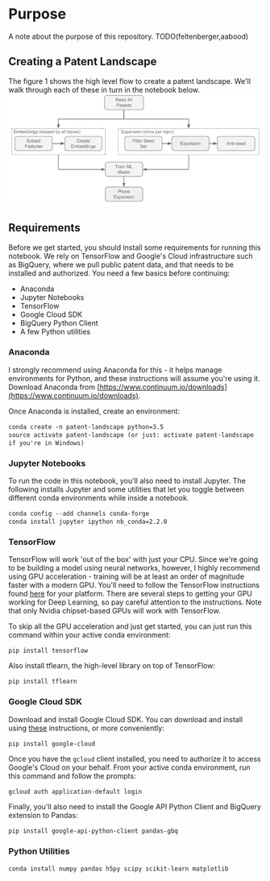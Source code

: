 # Purpose
A note about the purpose of this repository. TODO(feltenberger,aabood)


## Creating a Patent Landscape

The figure 1 shows the high level flow to create a patent landscape. We'll walk through each of these in turn in the notebook below.
![Fig 1. High Level Flow of Automated Patent Landscaping](figs/flow.png)

## Requirements
Before we get started, you should install some requirements for running this notebook. We rely on TensorFlow and Google's Cloud infrastructure such as BigQuery, where we pull public patent data, and that needs to be installed and authorized. You need a few basics before continuing:
* Anaconda
* Jupyter Notebooks
* TensorFlow
* Google Cloud SDK
* BigQuery Python Client
* A few Python utilities

### Anaconda
I strongly recommend using Anaconda for this - it helps manage environments for Python, and these instructions will assume you're using it. Download Anaconda from [https://www.continuum.io/downloads](https://www.continuum.io/downloads).

Once Anaconda is installed, create an environment:
```
conda create -n patent-landscape python=3.5
source activate patent-landscape (or just: activate patent-landscape if you're in Windows)
```

### Jupyter Notebooks

To run the code in this notebook, you'll also need to install Jupyter. The following installs Jupyter and some utilities that let you toggle between different conda environments while inside a notebook.

```
conda config --add channels conda-forge
conda install jupyter ipython nb_conda=2.2.0
```

### TensorFlow

TensorFlow will work 'out of the box' with just your CPU. Since we're going to be building a model using neural networks, however, I highly recommend using GPU acceleration - training will be at least an order of magnitude faster with a modern GPU. You'll need to follow the TensorFlow instructions found [here](https://www.tensorflow.org/install/) for your platform. There are several steps to getting your GPU working for Deep Learning, so pay careful attention to the instructions. Note that only Nvidia chipset-based GPUs will work with TensorFlow.

To skip all the GPU acceleration and just get started, you can just run this command within your active conda environment:
```
pip install tensorflow
```

Also install tflearn, the high-level library on top of TensorFlow:
```
pip install tflearn
```

### Google Cloud SDK
Download and install Google Cloud SDK. You can download and install using [these](https://cloud.google.com/sdk/docs) instructions, or more conveniently:

```
pip install google-cloud
```

Once you have the `gcloud` client installed, you need to authorize it to access Google's Cloud on your behalf. From your active conda environment, run this command and follow the prompts:
```
gcloud auth application-default login
```

Finally, you'll also need to install the Google API Python Client and BigQuery extension to Pandas:
```
pip install google-api-python-client pandas-gbq
```

### Python Utilities

```
conda install numpy pandas h5py scipy scikit-learn matplotlib
```
